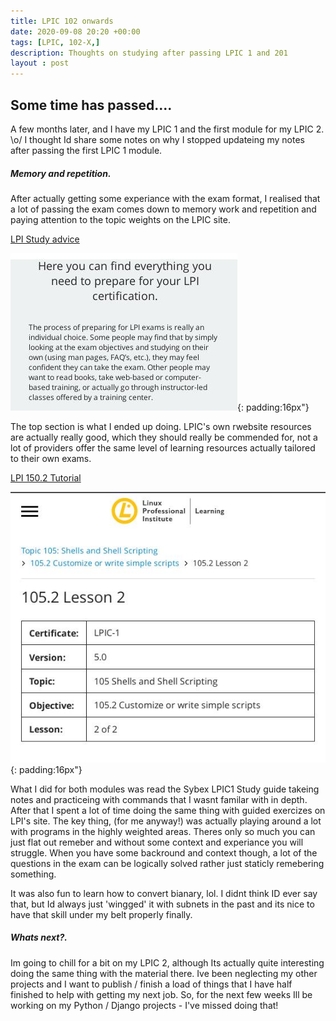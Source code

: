 ```yaml
---
title: LPIC 102 onwards
date: 2020-09-08 20:20 +00:00
tags: [LPIC, 102-X,]
description: Thoughts on studying after passing LPIC 1 and 201
layout : post
---
```


## Some time has passed....

A few months later, and I have my LPIC 1 and the first module for my LPIC 2. \o/ I thought Id share some notes on why I stopped updateing my notes after passing the first LPIC 1 module.

##### Memory and repetition.

After actually getting some experiance with the exam format, I realised that a lot of passing the exam comes down to memory work and repetition and paying attention to the topic weights on the LPIC site.

[LPI Study advice](https://www.lpi.org/how-to-get-certified/preparing-for-my-exam)

![LPIC Practical LPIC-1 Linux Certification Study Guide](/assets/img/lpi_everything_u_need.jpg){: padding:16px"}

The top section is what I ended up doing. LPIC's own rwebsite resources are actually really good, which they should really be commended for, not a lot of providers offer the same level of learning resources actually tailored to their own exams.

[LPI 150.2 Tutorial](https://learning.lpi.org/en/learning-materials/102-500/105/105.2/105.2_02/)

![LPI 150.2 Tutorial](/assets/img/LPIC_102_500.2.jpg){: padding:16px"}

What I did for both modules was read the Sybex LPIC1 Study guide takeing notes and practiceing with commands that I wasnt familar with in depth. After that I spent a lot of time doing the same thing with guided exercizes on LPI's site. The key thing, (for me anyway!) was actually playing around a lot with programs in the highly weighted areas. Theres only so much you can just flat out remeber and without some context and experiance you will struggle.
When you have some backround and context though, a lot of the questions in the exam can be logically solved rather just staticly remebering something.

It was also fun to learn how to convert bianary, lol. I didnt think ID ever say that, but Id always just 'wingged' it with subnets in the past and its nice to have that skill under my belt properly finally.

##### Whats next?.

Im going to chill for a bit on my LPIC 2, although Its actually quite interesting doing the same thing with the material there. Ive been neglecting my other projects and I want to publish / finish a load of things that I have half finished to help with getting my next job.
So, for the next few weeks Ill be working on my Python / Django projects - I've missed doing that!
